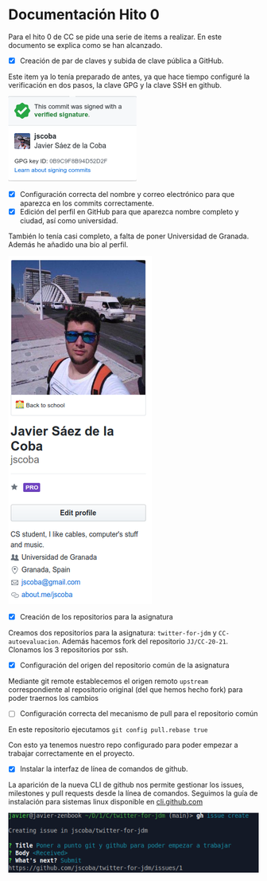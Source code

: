 # Documentación Hito 0

Para el hito 0 de CC se pide una serie de items a realizar. En este documento se explica como se han alcanzado.

- [x] Creación de par de claves y subida de clave pública a GitHub.

Este item ya lo tenía preparado de antes, ya que hace tiempo configuré la verificación en dos pasos, la clave GPG y la clave SSH en github.

![Badge de commit verificado](imgs/gpg_verified.png) 

- [x] Configuración correcta del nombre y correo electrónico para que aparezca en los commits correctamente.
- [x] Edición del perfil en GitHub para que aparezca nombre completo y ciudad, así como universidad.

También lo tenía casi completo, a falta de poner Universidad de Granada. Además he añadido una bio al perfil.

![Perfil de Github](imgs/git_profile.png) 

- [x] Creación de los repositorios para la asignatura

Creamos dos repositorios para la asignatura: `twitter-for-jdm` y `CC-autoevaluacion`. Además hacemos fork del repositorio `JJ/CC-20-21`. Clonamos los 3 repositorios por ssh.

- [x] Configuración del origen del repositorio común de la asignatura

Mediante git remote establecemos el origen remoto `upstream` correspondiente al repositorio original (del que hemos hecho fork) para poder traernos los cambios 

- [ ] Configuración correcta del mecanismo de pull para el repositorio común

En este repositorio ejecutamos `git config pull.rebase true`

Con esto ya tenemos nuestro repo configurado para poder empezar a trabajar correctamente en el proyecto.

- [x] Instalar la interfaz de línea de comandos de github.

La aparición de la nueva CLI de github  nos permite gestionar los issues, milestones y pull requests desde la línea de comandos. Seguimos la guía de instalación para sistemas linux disponible en [cli.github.com](cli.github.com)

![CLI de github instalada y funcionando](imgs/github_cli.png)